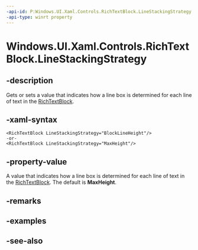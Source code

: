 ```yaml
---
-api-id: P:Windows.UI.Xaml.Controls.RichTextBlock.LineStackingStrategy
-api-type: winrt property
---
```


<!-- Property syntax
public Windows.UI.Xaml.LineStackingStrategy LineStackingStrategy { get;  set; }
-->

# Windows.UI.Xaml.Controls.RichTextBlock.LineStackingStrategy

## -description
Gets or sets a value that indicates how a line box is determined for each line of text in the [RichTextBlock](richtextblock.md).



## -xaml-syntax
```xaml
<RichTextBlock LineStackingStrategy="BlockLineHeight"/>
-or-
<RichTextBlock LineStackingStrategy="MaxHeight"/>
```


## -property-value
A value that indicates how a line box is determined for each line of text in the [RichTextBlock](richtextblock.md). The default is **MaxHeight**.

## -remarks

## -examples

## -see-also
